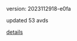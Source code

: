 version: 2023112918-e0fa

updated 53 avds

[details](https://github.com/0x74f917491bfa7ebfa379/ali_avd_db/blob/master/change_log/2023/11/29/18/e0fa.txt)